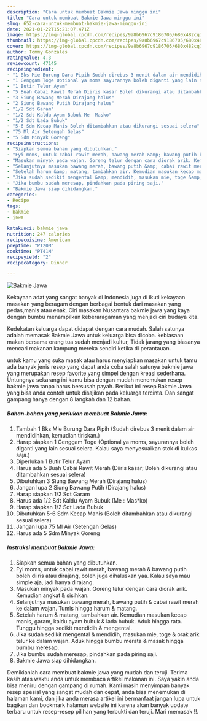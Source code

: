 ```yaml
---
description: "Cara untuk membuat Bakmie Jawa minggu ini"
title: "Cara untuk membuat Bakmie Jawa minggu ini"
slug: 652-cara-untuk-membuat-bakmie-jawa-minggu-ini
date: 2021-01-22T15:21:07.471Z
image: https://img-global.cpcdn.com/recipes/9a8b6967c9186705/680x482cq70/bakmie-jawa-foto-resep-utama.jpg
thumbnail: https://img-global.cpcdn.com/recipes/9a8b6967c9186705/680x482cq70/bakmie-jawa-foto-resep-utama.jpg
cover: https://img-global.cpcdn.com/recipes/9a8b6967c9186705/680x482cq70/bakmie-jawa-foto-resep-utama.jpg
author: Tommy Gonzales
ratingvalue: 4.3
reviewcount: 47145
recipeingredient:
- "1 Bks Mie Burung Dara Pipih Sudah direbus 3 menit dalam air mendidihkan kemudian tiriskan"
- "1 Genggam Toge Optional ya moms sayurannya boleh diganti yang lain sesuai selera Kalau saya menyesuaikan stok di kulkas saja"
- "1 Butir Telur Ayam"
- "5 Buah Cabai Rawit Merah Diiris kasar Boleh dikurangi atau ditambahkan sesuai selera"
- "3 Siung Bawang Merah Dirajang halus"
- "2 Siung Bawang Putih Dirajang halus"
- "1/2 Sdt Garam"
- "1/2 Sdt Kaldu Ayam Bubuk Me  Masko"
- "1/2 Sdt Lada Bubuk"
- "5-6 Sdm Kecap Manis Boleh ditambahkan atau dikurangi sesuai selera"
- "75 Ml Air Setengah Gelas"
- "5 Sdm Minyak Goreng"
recipeinstructions:
- "Siapkan semua bahan yang dibutuhkan."
- "Fyi moms, untuk cabai rawit merah, bawang merah &amp; bawang putih boleh diiris atau dirajang, boleh juga dihaluskan yaa. Kalau saya mau simple aja, jadi hanya dirajang."
- "Masukan minyak pada wajan. Goreng telur dengan cara diorak arik. Kemudian angkat &amp; sisihkan."
- "Selanjutnya masukan bawang merah, bawang putih &amp; cabai rawit merah ke dalam wajan. Tumis hingga harum &amp; matang."
- "Setelah harum &amp; matang, tambahkan air. Kemudian masukan kecap manis, garam, kaldu ayam bubuk &amp; lada bubuk. Aduk hingga rata. Tunggu hingga sedikit mendidih &amp; mengental."
- "Jika sudah sedikit mengental &amp; mendidih, masukan mie, toge &amp; orak arik telur ke dalam wajan. Aduk hingga bumbu merata &amp; masak hingga bumbu meresap."
- "Jika bumbu sudah meresap, pindahkan pada piring saji."
- "Bakmie Jawa siap dihidangkan."
categories:
- Recipe
tags:
- bakmie
- jawa

katakunci: bakmie jawa 
nutrition: 247 calories
recipecuisine: American
preptime: "PT20M"
cooktime: "PT41M"
recipeyield: "2"
recipecategory: Dinner

---
```



![Bakmie Jawa](https://img-global.cpcdn.com/recipes/9a8b6967c9186705/680x482cq70/bakmie-jawa-foto-resep-utama.jpg)

Kekayaan adat yang sangat banyak di Indonesia juga di ikuti kekayaan masakan yang beragam dengan berbagai bentuk dari masakan yang pedas,manis atau enak. Ciri masakan Nusantara bakmie jawa yang kaya dengan bumbu menampilkan keberaragaman yang menjadi ciri budaya kita.


Kedekatan keluarga dapat didapat dengan cara mudah. Salah satunya adalah memasak Bakmie Jawa untuk keluarga bisa dicoba. kebiasaan makan bersama orang tua sudah menjadi kultur, Tidak jarang yang biasanya mencari makanan kampung mereka sendiri ketika di perantauan.



untuk kamu yang suka masak atau harus menyiapkan masakan untuk tamu ada banyak jenis resep yang dapat anda coba salah satunya bakmie jawa yang merupakan resep favorite yang simpel dengan kreasi sederhana. Untungnya sekarang ini kamu bisa dengan mudah menemukan resep bakmie jawa tanpa harus bersusah payah.
Berikut ini resep Bakmie Jawa yang bisa anda contoh untuk disajikan pada keluarga tercinta. Dan sangat gampang hanya dengan 8 langkah dan 12 bahan.


<!--inarticleads1-->

##### Bahan-bahan yang perlukan membuat Bakmie Jawa:

1. Tambah 1 Bks Mie Burung Dara Pipih (Sudah direbus 3 menit dalam air mendidihkan, kemudian tiriskan.)
1. Harap siapkan 1 Genggam Toge (Optional ya moms, sayurannya boleh diganti yang lain sesuai selera. Kalau saya menyesuaikan stok di kulkas saja.)
1. Diperlukan 1 Butir Telur Ayam
1. Harus ada 5 Buah Cabai Rawit Merah (Diiris kasar; Boleh dikurangi atau ditambahkan sesuai selera)
1. Dibutuhkan 3 Siung Bawang Merah (Dirajang halus)
1. Jangan lupa 2 Siung Bawang Putih (Dirajang halus)
1. Harap siapkan 1/2 Sdt Garam
1. Harus ada 1/2 Sdt Kaldu Ayam Bubuk (Me : Mas*ko)
1. Harap siapkan 1/2 Sdt Lada Bubuk
1. Dibutuhkan 5-6 Sdm Kecap Manis (Boleh ditambahkan atau dikurangi sesuai selera)
1. Jangan lupa 75 Ml Air (Setengah Gelas)
1. Harus ada 5 Sdm Minyak Goreng




<!--inarticleads2-->

##### Instruksi membuat  Bakmie Jawa:

1. Siapkan semua bahan yang dibutuhkan.
1. Fyi moms, untuk cabai rawit merah, bawang merah &amp; bawang putih boleh diiris atau dirajang, boleh juga dihaluskan yaa. Kalau saya mau simple aja, jadi hanya dirajang.
1. Masukan minyak pada wajan. Goreng telur dengan cara diorak arik. Kemudian angkat &amp; sisihkan.
1. Selanjutnya masukan bawang merah, bawang putih &amp; cabai rawit merah ke dalam wajan. Tumis hingga harum &amp; matang.
1. Setelah harum &amp; matang, tambahkan air. Kemudian masukan kecap manis, garam, kaldu ayam bubuk &amp; lada bubuk. Aduk hingga rata. Tunggu hingga sedikit mendidih &amp; mengental.
1. Jika sudah sedikit mengental &amp; mendidih, masukan mie, toge &amp; orak arik telur ke dalam wajan. Aduk hingga bumbu merata &amp; masak hingga bumbu meresap.
1. Jika bumbu sudah meresap, pindahkan pada piring saji.
1. Bakmie Jawa siap dihidangkan.




Demikianlah cara membuat bakmie jawa yang mudah dan teruji. Terima kasih atas waktu anda untuk membaca artikel makanan ini. Saya yakin anda bisa meniru dengan gampang di rumah. Kami masih menyimpan banyak resep spesial yang sangat mudah dan cepat, anda bisa menemukan di halaman kami, dan jika anda merasa artikel ini bermanfaat jangan lupa untuk bagikan dan bookmark halaman website ini karena akan banyak update terbaru untuk resep-resep pilihan yang terbukti dan teruji. Mari memasak !!. 
